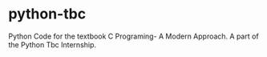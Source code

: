 python-tbc
==========
Python Code for the textbook C Programing- A Modern Approach. A part of the Python Tbc Internship.
